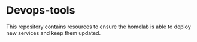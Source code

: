 # Devops-tools

This repository contains resources to ensure the homelab is able to deploy new services and keep them updated.
